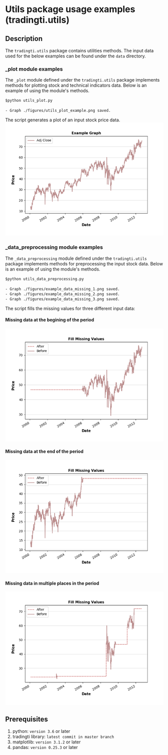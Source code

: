 # Utils package usage examples (tradingti.utils)
## Description
The `tradingti.utils` package contains utilities methods. The input data used for the below examples can be found under the `data` directory.

### _plot module examples
The `_plot` module defined under the `tradingti.utils` package implements methods for plotting stock and technical indicators data. Below is an example of using the module's methods.
```
$python utils_plot.py

- Graph ./figures/utils_plot_example.png saved.
```

The script generates a plot of an input stock price data.
![](./figures/utils_plot_example.png?raw=true)


### _data_preprocessing module examples
The `_data_preprocessing` module defined under the `tradingti.utils` package implements methods for preprocessing the input stock data. Below is an example of using the module's methods.
```
$python utils_data_preprocessing.py

- Graph ./figures/example_data_missing_1.png saved.
- Graph ./figures/example_data_missing_2.png saved.
- Graph ./figures/example_data_missing_3.png saved.
```

The script fills the missing values for three different input data:

#### Missing data at the begining of the period 
![](./figures/example_data_missing_1.png?raw=true)

#### Missing data at the end of the period 
![](./figures/example_data_missing_2.png?raw=true)

#### Missing data in multiple places in the period 
![](./figures/example_data_missing_3.png?raw=true)

## Prerequisites
1. python: `version 3.6` or later
2. tradingti library: `latest commit in master branch`
3. matplotlib: `version 3.1.2` or later
4. pandas: `version 0.25.3` or later

